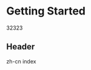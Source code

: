<!--
 * @Author: Ferris Lee
 * @Date: 2020-10-15 10:57:57
 * @LastEditors: Ferris Lee
 * @LastEditTime: 2020-10-15 11:04:38
 * @Description: 
-->

# Getting Started
32323
## Header
zh-cn index
